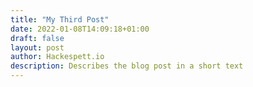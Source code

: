 ```yaml
---
title: "My Third Post"
date: 2022-01-08T14:09:18+01:00
draft: false
layout: post
author: Hackespett.io
description: Describes the blog post in a short text
---
```





